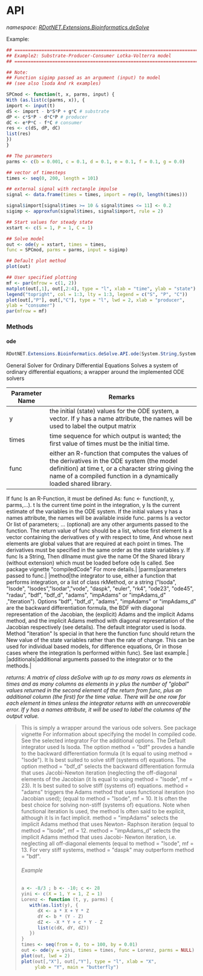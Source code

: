 ﻿# API
_namespace: [RDotNET.Extensions.Bioinformatics.deSolve](./index.md)_

Example:
 
 ```R
 ## =======================================================================
 ## Example2: Substrate-Producer-Consumer Lotka-Volterra model
 ## =======================================================================

 ## Note:
 ## Function sigimp passed as an argument (input) to model
 ## (see also lsoda And rk examples)

 SPCmod <- function(t, x, parms, input) {
 With (as.list(c(parms, x)), {
 import <- input(t)
 dS <- import - b*S*P + g*C # substrate
 dP <- c*S*P - d*C*P # producer
 dC <- e*P*C - f*C # consumer
 res <- c(dS, dP, dC)
 list(res)
 })
 }

 ## The parameters 
 parms <- c(b = 0.001, c = 0.1, d = 0.1, e = 0.1, f = 0.1, g = 0.0)

 ## vector of timesteps
 times <- seq(0, 200, length = 101)

 ## external signal with rectangle impulse
 signal <- data.frame(times = times, import = rep(0, length(times)))

 signal$import[signal$times >= 10 & signal$times <= 11] <- 0.2
 sigimp <- approxfun(signal$times, signal$import, rule = 2)

 ## Start values for steady state
 xstart <- c(S = 1, P = 1, C = 1)

 ## Solve model
 out <- ode(y = xstart, times = times,
 func = SPCmod, parms = parms, input = sigimp)

 ## Default plot method
 plot(out)

 ## User specified plotting
 mf <- par(mfrow = c(1, 2))
 matplot(out[,1], out[,2:4], type = "l", xlab = "time", ylab = "state")
 legend("topright", col = 1:3, lty = 1:3, legend = c("S", "P", "C"))
 plot(out[,"P"], out[,"C"], type = "l", lwd = 2, xlab = "producer",
 ylab = "consumer")
 par(mfrow = mf)
 ```



### Methods

#### ode
```csharp
RDotNET.Extensions.Bioinformatics.deSolve.API.ode(System.String,System.String,System.String,System.String,System.String,System.String[])
```
General Solver for Ordinary Differential Equations
 Solves a system of ordinary differential equations; a wrapper around the implemented ODE solvers

|Parameter Name|Remarks|
|--------------|-------|
|y|the initial (state) values for the ODE system, a vector. If y has a name attribute, the names will be used to label the output matrix|
|times|time sequence for which output is wanted; the first value of times must be the initial time.|
|func|either an R-function that computes the values of the derivatives in the ODE system (the model definition) at time t, or a character string giving the name of a compiled function in a dynamically loaded shared library.
 If func Is an R-Function, it must be defined As: func <- function(t, y, parms,...). t Is the current time point in the integration, y Is the current estimate of the variables in the ODE system. If the initial values y has a names attribute, the names will be available inside func. parms Is a vector Or list of parameters; ... (optional) are any other arguments passed to the function.
 The return value of func should be a list, whose first element Is a vector containing the derivatives of y with respect to time, And whose next elements are global values that are required at each point in times. The derivatives must be specified in the same order as the state variables y.
 If func Is a String, Then dllname must give the name Of the Shared library (without extension) which must be loaded before ode Is called. See package vignette "compiledCode" For more details.|
|parms|parameters passed to func.|
|method|the integrator to use, either a function that performs integration, or a list of class rkMethod, or a string ("lsoda", "lsode", "lsodes","lsodar","vode", "daspk", "euler", "rk4", "ode23", "ode45", "radau", "bdf", "bdf_d", "adams", "impAdams" or "impAdams_d" ,"iteration"). Options "bdf", "bdf_d", "adams", "impAdams" or "impAdams_d" are the backward differentiation formula, the BDF with diagonal representation of the Jacobian, the (explicit) Adams and the implicit Adams method, and the implicit Adams method with diagonal representation of the Jacobian respectively (see details). The default integrator used is lsoda.
 Method "iteration" Is special in that here the function func should return the New value of the state variables rather than the rate of change. This can be used for individual based models, for difference equations, Or in those cases where the integration Is performed within func). See last example.|
|additionals|additional arguments passed to the integrator or to the methods.|


_returns: 
 A matrix of class deSolve with up to as many rows as elements in times and as many columns as elements in y plus the number of "global" values 
 returned in the second element of the return from func, plus an additional column (the first) for the time value. There will be one row for each 
 element in times unless the integrator returns with an unrecoverable error. If y has a names attribute, it will be used to label the columns of 
 the output value._
> 
>  This is simply a wrapper around the various ode solvers.
>  See package vignette For information about specifying the model In compiled code.
>  See the selected integrator For the additional options.
>  The Default integrator used Is lsoda.
>  The option method = "bdf" provdes a handle to the backward differentiation formula (it Is equal to using method = "lsode"). It Is best suited to solve stiff (systems of) equations.
>  The option method = "bdf_d" selects the backward differentiation formula that uses Jacobi-Newton iteration (neglecting the off-diagonal elements of the Jacobian (it Is equal to using method = "lsode", mf = 23). It Is best suited to solve stiff (systems of) equations.
>  method = "adams" triggers the Adams method that uses functional iteration (no Jacobian used); (equal to method = "lsode", mf = 10. It Is often the best choice for solving non-stiff (systems of) equations. Note when functional iteration Is used, the method Is often said to be explicit, although it Is in fact implicit.
>  method = "impAdams" selects the implicit Adams method that uses Newton- Raphson iteration (equal to method = "lsode", mf = 12.
>  method = "impAdams_d" selects the implicit Adams method that uses Jacobi- Newton iteration, i.e. neglecting all off-diagonal elements (equal to method = "lsode", mf = 13.
>  For very stiff systems, method = "daspk" may outperform method = "bdf".
>  
>  ###### Example
>  
>  ```R
>  a <- -8/3 ; b <- -10; c <- 28
>  yini <- c(X = 1, Y = 1, Z = 1)
>  Lorenz <- function (t, y, parms) {
>     with(as.list(y), {
>        dX <- a * X + Y * Z
>        dY <- b * (Y - Z)
>        dZ <- -X * Y + c * Y - Z
>        list(c(dX, dY, dZ))
>     })
>  }
>  times <- seq(from = 0, to = 100, by = 0.01)
>  out <- ode(y = yini, times = times, func = Lorenz, parms = NULL)
>  plot(out, lwd = 2)
>  plot(out[,"X"], out[,"Y"], type = "l", xlab = "X",
>       ylab = "Y", main = "butterfly")
>  ```
>  


